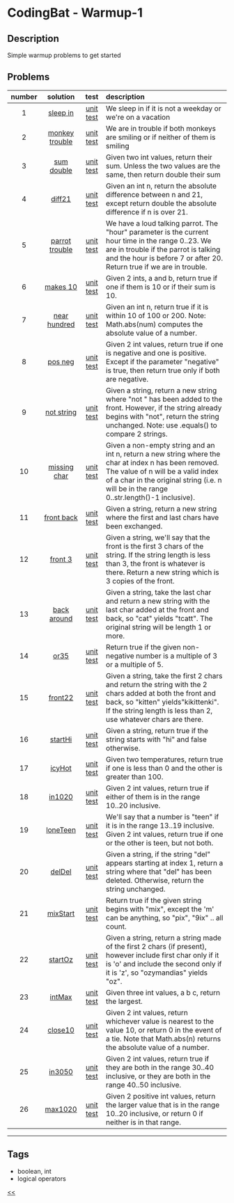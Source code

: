 # CodingBat - Warmup-1

## Description
Simple warmup problems to get started

## Problems
number|solution|test|description
:-:|:-:|:-:|:--
1|[sleep in](src/main/java/SleepIn.java)|[unit test](src/test/java/SleepInTest.java)|We sleep in if it is not a weekday or we're on a vacation
2|[monkey trouble](src/main/java/MonkeyTrouble.java)|[unit test](src/test/java/MonkeyTroubleTest.java)|We are in trouble if both monkeys are smiling or if neither of them is smiling
3|[sum double](src/main/java/SumDouble.java)|[unit test](src/test/java/SumDoubleTest.java)|Given two int values, return their sum. Unless the two values are the same, then return double their sum
4|[diff21](src/main/java/Diff21.java)|[unit test](src/test/java/Diff21Test.java)|Given an int n, return the absolute difference between n and 21, except return double the absolute difference if n is over 21.
5|[parrot trouble](src/main/java/ParrotTrouble.java)|[unit test](src/test/java/ParrotTroubleTest.java)|We have a loud talking parrot. The "hour" parameter is the current hour time in the range 0..23. We are in trouble if the parrot is talking and the hour is before 7 or after 20. Return true if we are in trouble.
6|[makes 10](src/main/java/Makes10.java)|[unit test](src/test/java/Makes10Test.java)|Given 2 ints, a and b, return true if one if them is 10 or if their sum is 10.
7|[near hundred](src/main/java/NearHundred.java)|[unit test](src/test/java/NearHundredTest.java)|Given an int n, return true if it is within 10 of 100 or 200. Note: Math.abs(num) computes the absolute value of a number.
8|[pos neg](src/main/java/PosNeg.java)|[unit test](src/test/java/PosNegTest.java)|Given 2 int values, return true if one is negative and one is positive. Except if the parameter "negative" is true, then return true only if both are negative.
9|[not string](src/main/java/NotString.java)|[unit test](src/test/java/NotStringTest.java)|Given a string, return a new string where "not " has been added to the front. However, if the string already begins with "not", return the string unchanged. Note: use .equals() to compare 2 strings.
10|[missing char](src/main/java/MissingChar.java)|[unit test](src/test/java/MissingCharTest.java)|Given a non-empty string and an int n, return a new string where the char at index n has been removed. The value of n will be a valid index of a char in the original string (i.e. n will be in the range 0..str.length()-1 inclusive).
11|[front back](src/main/java/FrontBack.java)|[unit test](src/test/java/FrontBackTest.java)|Given a string, return a new string where the first and last chars have been exchanged.
12|[front 3](src/main/java/Front3.java)|[unit test](src/test/java/Front3Test.java)|Given a string, we'll say that the front is the first 3 chars of the string. If the string length is less than 3, the front is whatever is there. Return a new string which is 3 copies of the front.
13|[back around](src/main/java/BackAround.java)|[unit test](src/test/java/BackAroundTest.java)|Given a string, take the last char and return a new string with the last char added at the front and back, so "cat" yields "tcatt". The original string will be length 1 or more.
14|[or35](src/main/java/Or35.java)|[unit test](src/test/java/Or35Test.java)|Return true if the given non-negative number is a multiple of 3 or a multiple of 5.
15|[front22](src/main/java/Front22.java)|[unit test](src/test/java/Front22Test.java)|Given a string, take the first 2 chars and return the string with the 2 chars added at both the front and back, so "kitten" yields"kikittenki". If the string length is less than 2, use whatever chars are there.
16|[startHi](src/main/java/StartHi.java)|[unit test](src/test/java/StartHiTest.java)|Given a string, return true if the string starts with "hi" and false otherwise.
17|[icyHot](src/main/java/IcyHot.java)|[unit test](src/test/java/IcyHotTest.java)|Given two temperatures, return true if one is less than 0 and the other is greater than 100.
18|[in1020](src/main/java/In1020.java)|[unit test](src/test/java/In1020Test.java)|Given 2 int values, return true if either of them is in the range 10..20 inclusive.
19|[loneTeen](src/main/java/LoneTeen.java)|[unit test](src/test/java/LoneTeenTest.java)|We'll say that a number is "teen" if it is in the range 13..19 inclusive. Given 2 int values, return true if one or the other is teen, but not both.
20|[delDel](src/main/java/DelDel.java)|[unit test](src/test/java/DelDelTest.java)|Given a string, if the string "del" appears starting at index 1, return a string where that "del" has been deleted. Otherwise, return the string unchanged.
21|[mixStart](src/main/java/MixStart.java)|[unit test](src/test/java/MixStartTest.java)|Return true if the given string begins with "mix", except the 'm' can be anything, so "pix", "9ix" .. all count.
22|[startOz](src/main/java/StartOz.java)|[unit test](src/test/java/StartOzTest.java)|Given a string, return a string made of the first 2 chars (if present), however include first char only if it is 'o' and include the second only if it is 'z', so "ozymandias" yields "oz".
23|[intMax](src/main/java/IntMax.java)|[unit test](src/test/java/IntMaxTest.java)|Given three int values, a b c, return the largest.
24|[close10](src/main/java/Close10.java)|[unit test](src/test/java/Close10Test.java)|Given 2 int values, return whichever value is nearest to the value 10, or return 0 in the event of a tie. Note that Math.abs(n) returns the absolute value of a number.
25|[in3050](src/main/java/In3050.java)|[unit test](src/test/java/In3050Test.java)|Given 2 int values, return true if they are both in the range 30..40 inclusive, or they are both in the range 40..50 inclusive.
26|[max1020](src/main/java/Max1020.java)|[unit test](src/test/java/Max1020Test.java)|Given 2 positive int values, return the larger value that is in the range 10..20 inclusive, or return 0 if neither is in that range.
<hr>
<!-- 0|[name](src/main/java)|[unit test](src/test/java)|desc -->

## Tags
- boolean, int
- logical operators

[<<](../README.md)
